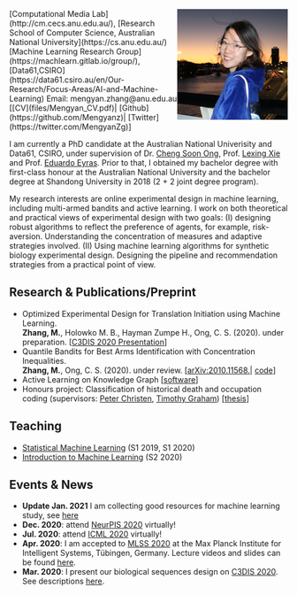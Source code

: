 <img align='right' src="photos/mengyan.jpg"  width="200"/>    
[Computational Media Lab](http://cm.cecs.anu.edu.au/), [Research School of Computer Science, Australian National University](https://cs.anu.edu.au/)  
[Machine Learning Research Group](https://machlearn.gitlab.io/group/), [Data61,CSIRO](https://data61.csiro.au/en/Our-Research/Focus-Areas/AI-and-Machine-Learning)      
Email: mengyan.zhang@anu.edu.au     
[[CV](files/Mengyan_CV.pdf)| [Github](https://github.com/Mengyanz)| [Twitter](https://twitter.com/MengyanZg)]

I am currently a PhD candidate at the Australian National Univerisity and Data61, CSIRO, under supervision of Dr. [Cheng Soon Ong](http://www.ong-home.my/index.html), Prof. [Lexing Xie](http://users.cecs.anu.edu.au/~xlx/) and Prof. [Eduardo Eyras](https://jcsmr.anu.edu.au/people/academics/professor-eduardo-eyras). Prior to that, I obtained my bachelor degree with first-class honour at the Australian National University and the bachelor degree at Shandong University in 2018 (2 + 2 joint degree program). 

My research interests are online experimental design in machine learning, including multi-armed bandits and active learning. I work on both theoretical and practical views of experimental design with two goals:
(I) designing robust algorithms to reflect the preference of agents, for example, risk-aversion. 
Understanding the concentration of measures and adaptive strategies involved. 
(II) Using machine learning algorithms for synthetic biology experimental design. 
Designing the pipeline and recommendation strategies from a practical point of view.

## Research & Publications/Preprint
- Optimized Experimental Design for Translation Initiation using Machine Learning.   
  **Zhang, M.**, Holowko M. B., Hayman Zumpe H., Ong, C. S. (2020). under preparation.
  [[C3DIS 2020 Presentation](http://www.c3dis.com/3846)]
- Quantile Bandits for Best Arms Identification with Concentration Inequalities.   
  **Zhang, M.**, Ong, C. S. (2020). under review. [[arXiv:2010.11568.](https://arxiv.org/abs/2010.11568)| [code](files/quantile_bandits.zip)]
- Active Learning on Knowledge Graph [[software](https://github.com/chengsoonong/acton)]
- Honours project: Classification of historical death and occupation coding (supervisors: [Peter Christen](https://users.cecs.anu.edu.au/~Peter.Christen/), [Timothy Graham](https://scholar.google.com.au/citations?user=9GG-wWEAAAAJ&hl=en)) [[thesis](files/Classification_of_historical_death_and_occupation_coding.pdf)]
  
## Teaching
- [Statistical Machine Learning](https://programsandcourses.anu.edu.au/2021/course/COMP8600) (S1 2019, S1 2020)
- [Introduction to Machine Learning](https://programsandcourses.anu.edu.au/2021/course/COMP6670) (S2 2020)

## Events & News
<!-- - **Update Jan. 2021** I am framing my "[big picture](files/big_picture)" of research, talk to me if you are interested! -->
- **Update Jan. 2021** I am collecting good resources for machine learning study, see [here](files/good_resources.md)
- **Dec. 2020**: attend [NeurPIS 2020](https://neurips.cc/virtual/2020/protected/cal_main.html) virtually!
- **Jul. 2020**: attend [ICML 2020](https://icml.cc/virtual/2020) virtually!
- **Apr. 2020**: I am accepted to [MLSS 2020](http://mlss.tuebingen.mpg.de/2020/index.html) at the Max Planck Institute for Intelligent Systems, Tübingen, Germany. Lecture videos and slides can be found [here](http://mlss.tuebingen.mpg.de/2020/schedule.html).
- **Mar. 2020**: I present our biological sequences design on [C3DIS 2020](http://www.c3dis.com/). See descriptions [here](http://www.c3dis.com/3846).



